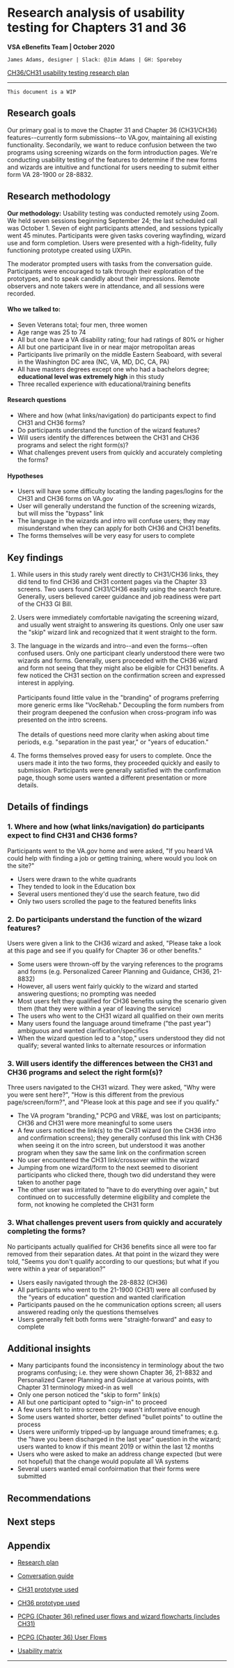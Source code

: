 # Research analysis of usability testing for Chapters 31 and 36
**VSA eBenefits Team | October 2020**

`James Adams, designer | Slack: @Jim Adams | GH: Sporeboy`

[CH36/CH31 usability testing research plan](https://github.com/department-of-veterans-affairs/va.gov-team/edit/master/teams/vsa/teams/ebenefits/features/apply-CH36-VRE-counseling/research-design/usability-testing/ch36-ch31-usability-research-plan.md)

---

`This document is a WIP`

## Research goals
Our primary goal is to move the Chapter 31 and Chapter 36 (CH31/CH36) features--currently form submissions--to VA.gov, maintaining all existing functionality. Secondarily, we want to reduce confusion between the two programs using screening wizards on the form introduction pages. We're conducting usability testing of the features to determine if the new forms and wizards are intuitive and functional for users needing to submit either form VA 28-1900 or 28-8832.

## Research methodology

**Our methodology:** Usability testing was conducted remotely using Zoom. We held seven sessions beginning September 24; the last scheduled call was October 1. Seven of eight participants attended, and sessions typically went 45 minutes. Participants were given tasks covering wayfinding, wizard use and form completion. Users were presented with a high-fidelity, fully functioning prototype created using UXPin.

The moderator prompted users with tasks from the conversation guide. Participants were encouraged to talk through their exploration of the prototypes, and to speak candidly about their impressions. Remote observers and note takers were in attendance, and all sessions were recorded.

#### Who we talked to:
- Seven Veterans total; four men, three women
- Age range was 25 to 74
- All but one have a VA disability rating; four had ratings of 80% or higher
- All but one participant live in or near major metropolitan areas
- Participants live primarily on the middle Eastern Seaboard, with several in the Washington DC area (NC, VA, MD, DC, CA, PA)
- All have masters degrees except one who had a bachelors degree; **educational level was extremely high** in this study
- Three recalled experience with educational/training benefits

#### Research questions
- Where and how (what links/navigation) do participants expect to find CH31 and CH36 forms?
- Do participants understand the function of the wizard features?
- Will users identify the differences between the CH31 and CH36 programs and select the right form(s)?
- What challenges prevent users from quickly and accurately completing the forms?

#### Hypotheses
- Users will have some difficulty locating the landing pages/logins for the CH31 and CH36 forms on VA.gov
- User will generally understand the function of the screening wizards, but will miss the "bypass" link
- The language in the wizards and intro will confuse users; they may misunderstand when they can apply for both CH36 and CH31 benefits.
- The forms themselves will be very easy for users to complete

## Key findings
1. While users in this study rarely went directly to CH31/CH36 links, they did tend to find CH36 and CH31 content pages via the Chapter 33 screens. Two users found CH31/CH36 easilty using the search feature. Generally, users believed career guidance and job readiness were part of the CH33 GI Bill.

2. Users were immediately comfortable navigating the screening wizard, and usually went straight to answering its questions. Only one user saw the "skip" wizard link and recognized that it went straight to the form.

3. The language in the wizards and intro--and even the forms--often confused users. Only one participant clearly understood there were two wizards and forms. Generally, users proceeded with the CH36 wizard and form not seeing that they might also be eligible for CH31 benefits. A few noticed the CH31 section on the confirmation screen and expressed interest in applying. </br></br>Participants found little value in the "branding" of programs preferring more generic erms like "VocRehab." Decoupling the form numbers from their program deepened the confusion when cross-program info was presented on the intro screens. </br></br>The details of questions need more clarity when asking about time periods, e.g. "separation in the past year," or "years of education."

4. The forms themselves proved easy for users to complete. Once the users made it into the two forms, they proceeded quickly and easily to submission. Participants were generally satisfied with the confirmation page, though some users wanted a different presentation or more details.

## Details of findings

### 1. Where and how (what links/navigation) do participants expect to find CH31 and CH36 forms?
Participants went to the VA.gov home and were asked, "If you heard VA could help with finding a job or getting training, where would you look on the site?"

- Users were drawn to the white quadrants
- They tended to look in the Education box
- Several users mentioned they'd use the search feature, two did
- Only two users scrolled the page to the featured benefits links

### 2. Do participants understand the function of the wizard features?
Users were given a link to the CH36 wizard and asked, "Please take a look at this page and see if you qualify for Chapter 36 or other benefits."

- Some users were thrown-off by the varying references to the programs and forms (e.g. Personalized Career Planning and Guidance, CH36, 21-8832)
- However, all users went fairly quickly to the wizard and started answering questions; no prompting was needed
- Most users felt they qualified for CH36 benefits using the scenario given them (that they were within a year of leaving the service)
- The users who went to the CH31 wizard all qualified on their own merits
- Many users found the language around timeframe ("the past year") ambiguous and wanted clarification/specifics
- When the wizard question led to a "stop," users understood they did not qualify; several wanted links to alternate resources or information

### 3. Will users identify the differences between the CH31 and CH36 programs and select the right form(s)?
Three users navigated to the CH31 wizard. They were asked, "Why were you were sent here?", "How is this different from the previous page/screen/form?", and  "Please look at this page and see if you qualify."

- The VA program "branding," PCPG and VR&E, was lost on participants; CH36 and CH31 were more meaningful to some users
- A few users noticed the link(s) to the CH31 wizard (on the CH36 intro and confirmation screens); they generally confused this link with CH36 when seeing it on the intro screen, but understood it was another program when they saw the same link on the confirmation screen
- No user encountered the CH31 link/crossover within the wizard
- Jumping from one wizard/form to the next seemed to disorient participants who clicked there, though two did understand they were taken to another page
- The other user was irritated to "have to do everything over again," but continued on to successfully determine eligibility and complete the form, not knowing he completed the CH31 form

### 3. What challenges prevent users from quickly and accurately completing the forms?
No participants actually qualified for CH36 benefits since all were too far removed from their separation dates. At that point in the wizard they were told, "Seems you don't qualify according to our questions; but what if you were within a year of separation?"

- Users easily navigated through the 28-8832 (CH36) 
- All participants who went to the 21-1900 (CH31) were all confused by the "years of education" question and wanted clarification
- Participants paused on the he communication options screen; all users answered reading only the questions themselves
- Users generally felt both forms were "straight-forward" and easy to complete

## Additional insights
- Many participants found the inconsistency in terminology about the two programs confusing; i.e. they were shown Chapter 36, 21-8832 and Personalized Career Planning and Guidance at various points, with Chapter 31 terminology mixed-in as well
- Only one person noticed the "skip to form" link(s)
- All but one participant opted to "sign-in" to proceed
- A few users felt to intro screen copy wasn't informative enough
- Some users wanted shorter, better defined "bullet points" to outline the process 
- Users were uniformly tripped-up by language around timeframes; e.g. the "have you been discharged in the last year" question in the wizard; users wanted to know if this meant 2019 or within the last 12 months
- Users who were asked to make an address change expected (but were not hopeful) that the change would populate all VA systems
- Several users wanted email confoirmation that their forms were submitted

## Recommendations

## Next steps

## Appendix
- [Research plan](https://github.com/department-of-veterans-affairs/va.gov-team/edit/master/teams/vsa/teams/ebenefits/features/apply-CH36-VRE-counseling/research-design/usability-testing/ch36-ch31-usability-research-plan.md)

- [Conversation guide](https://github.com/department-of-veterans-affairs/va.gov-team/commit/7c6f553b42179c0ada329f6e5eb2070aaa8989ad)

- [CH31 prototype used](https://preview.uxpin.com/e291c4ac8956d804d774160cdb82ecb724044689#/pages/129526673)

- [CH36 prototype used](https://preview.uxpin.com/2dbde8d15bf667f5c584fe4a8a6d011cf9f0a14d#/pages/132088555)

- [PCPG (Chapter 36) refined user flows and wizard flowcharts (includes CH31)](https://xd.adobe.com/view/879cf230-f3ce-4204-79ba-c3453b0bcc09-f1ad/)

- [PCPG (Chapter 36) User Flows](https://xd.adobe.com/view/f2e4cdec-1fa1-42ab-5cbf-e2a3c74c6663-84d5/)

- [Usability matrix]()

---
